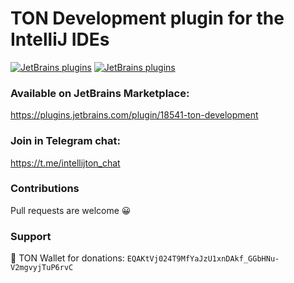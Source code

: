 # TON Development plugin for the IntelliJ IDEs

[![JetBrains plugins][plugin-version-svg]][plugin-repo]
[![JetBrains plugins][plugin-downloads-svg]][plugin-repo]

### Available on JetBrains Marketplace:

https://plugins.jetbrains.com/plugin/18541-ton-development

### Join in Telegram chat:

https://t.me/intellijton_chat

### Contributions

Pull requests are welcome 😀

### Support

💎 TON Wallet for donations: `EQAKtVj024T9MfYaJzU1xnDAkf_GGbHNu-V2mgvyjTuP6rvC`

<!-- Badges -->
[plugin-repo]: https://plugins.jetbrains.com/plugin/18541-ton-development
[plugin-version-svg]: https://img.shields.io/jetbrains/plugin/v/18541-ton-development.svg
[plugin-downloads-svg]: https://img.shields.io/jetbrains/plugin/d/18541-ton-development.svg

